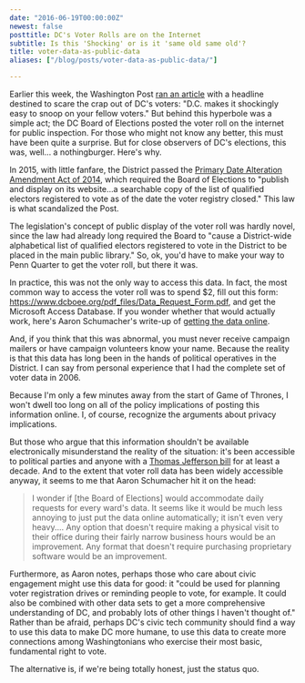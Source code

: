 ```yaml
---
date: "2016-06-19T00:00:00Z"
newest: false
posttitle: DC's Voter Rolls are on the Internet
subtitle: Is this 'Shocking' or is it 'same old same old'?
title: voter-data-as-public-data
aliases: ["/blog/posts/voter-data-as-public-data/"]

---
```


Earlier this week, the Washington Post [ran an article](https://www.washingtonpost.com/news/the-switch/wp/2016/06/14/d-c-s-board-of-elections-makes-it-shockingly-easy-to-snoop-on-your-fellow-voters/) with a headline destined to scare the crap out of DC's voters: "D.C. makes it shockingly easy to snoop on your fellow voters." But behind this hyperbole was a simple act; the DC Board of Elections posted the voter roll on the internet for public inspection. For those who might not know any better, this must have been quite a surprise. But for close observers of DC's elections, this was, well... a nothingburger. Here's why.

<!--break-->

In 2015, with little fanfare, the District passed the [Primary Date Alteration Amendment Act of 2014](http://lims.dccouncil.us/Download/29421/B20-0265-SignedAct.pdf"), which required the Board of Elections to "publish and display on its website...a searchable copy of the list of qualified electors registered to vote as of the date the voter registry closed." This law is what scandalized the Post.

The legislation's concept of public display of the voter roll was hardly novel, since the law had already long required the Board to "cause a District-wide alphabetical list of qualified electors registered to vote in the District to be placed in the main public library." So, ok, you'd have to make your way to Penn Quarter to get the voter roll, but there it was.

In practice, this was not the only way to access this data. In fact, the most common way to access the voter roll was to spend $2, fill out this form: <https://www.dcboee.org/pdf_files/Data_Request_Form.pdf>, and get the Microsoft Access Database. If you wonder whether that would actually work, here's Aaron Schumacher's write-up of [getting the data online](http://codefordc.org/blog/2015/02/04/dc-voter-registration-data.html).

And, if you think that this was abnormal, you must never receive campaign mailers or have campaign volunteers know your name. Because the reality is that this data has long been in the hands of political operatives in the District. I can say from personal experience that I had the complete set of voter data in 2006.

Because I'm only a few minutes away from the start of Game of Thrones, I won't dwell too long on all of the policy implications of posting this information online. I, of course, recognize the arguments about privacy implications.

But those who argue that this information shouldn't be available electronically misunderstand the reality of the situation: it's been accessible to political parties and anyone with a [Thomas Jefferson bill](https://en.wikipedia.org/wiki/United_States_two-dollar_bill) for at least a decade. And to the extent that voter roll data has been widely accessible anyway, it seems to me that Aaron Schumacher hit it on the head:

> I wonder if [the Board of Elections] would accommodate daily requests for every ward's data. It seems like it would be much less annoying to just put the data online automatically; it isn't even very heavy.... Any option that doesn't require making a physical visit to their office during their fairly narrow business hours would be an improvement. Any format that doesn't require purchasing proprietary software would be an improvement.

Furthermore, as Aaron notes, perhaps those who care about civic engagement might use this data for good: it "could be used for planning voter registration drives or reminding people to vote, for example. It could also be combined with other data sets to get a more comprehensive understanding of DC, and probably lots of other things I haven't thought of." Rather than be afraid, perhaps DC's civic tech community should find a way to use this data to make DC more humane, to use this data to create more connections among Washingtonians who exercise their most basic, fundamental right to vote.

The alternative is, if we're being totally honest, just the status quo.
